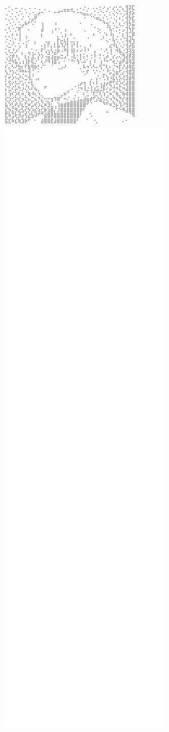 ⠄⠂⡀⠤⠀⠄⡀⠠⠀⠄⢀⠀⡀⠀⠀⠀⠀⠀⣀⣀⣠⠀⡀⠄⡐⠠⠀⠄⠄⡂⠔⢠⠂⡔⢂⠒⡄⢻⡽⣏
⢀⠁⠄⠐⡈⠄⠐⠠⠐⣀⡴⠒⠀⠈⠀⠒⠚⠉⠉⠉⠈⠃⠒⠲⣤⣅⡠⢈⠐⡈⢂⠁⡂⢌⠢⠡⢈⢽⡺⡵
⠄⡈⠄⠡⠀⠌⠀⠡⣠⠟⠀⠀⠀⠀⠀⠀⠀⠀⠀⠀⠀⠀⠀⠀⠐⠀⠈⠑⠶⣄⡂⠡⠐⠠⡁⠆⡁⢺⡳⣏
⠠⠐⡈⠄⠡⣠⠷⠋⠡⠁⠀⢰⠀⠀⠀⠰⠀⠀⠀⠀⠀⠀⠀⠂⠀⠀⠠⠀⠀⠀⠙⢲⡁⢂⠁⢆⡐⢹⡳⣭
⠄⢃⠐⡈⢿⠁⠀⠄⠀⠀⠀⣼⠀⠀⢀⠰⠐⠀⢠⠀⠀⠀⠀⠀⢀⠀⠀⠈⢐⠄⠀⠈⢧⠂⡉⠄⡠⢹⢳⡗
⡈⡀⠆⠰⢸⠀⢀⠀⠀⠀⠀⡆⠀⠀⠈⠀⡀⢁⢰⠀⠆⠀⠀⠀⠀⠀⠀⠆⠀⠁⡈⠆⠸⡆⢀⠁⡆⢹⣉⡿
⡐⠠⢁⠂⠸⠀⢈⠄⠀⡀⠀⠀⢀⣀⠀⠀⡗⡤⣆⡇⣀⡁⡀⠀⠀⠈⠀⠀⠀⠐⠁⢄⠂⢧⢂⠐⡈⢽⣼⢳
⠠⣁⠊⠄⢡⠈⢰⠀⠀⠁⠀⠄⡆⠏⡄⡇⣧⠹⡜⡇⢰⠃⡇⠄⢀⠀⠆⠀⠀⠀⠀⠀⣔⠺⣆⠡⡐⢺⡼⣯
⡁⢆⡘⡰⠁⡀⠀⣀⢁⠐⡀⠏⢡⢢⢣⣐⡷⠠⠛⡇⢸⡇⠆⠔⠸⠘⠀⢠⠀⠈⠠⢃⢸⠀⠺⣧⡐⣹⢽⣳
⢈⢔⡾⠰⡀⠁⡆⡌⣸⡁⡜⡱⠠⣭⣰⣭⣤⣒⣠⠃⠠⣇⠂⡇⡅⠆⢐⠸⠀⡃⢂⡴⠈⡔⡠⢌⢻⣼⡿⣽
⠌⣚⠳⣧⢡⢰⢸⡗⢯⡐⠁⢆⠜⠻⢸⣿⢡⠀⠂⠈⠘⠂⢳⠡⠴⠁⡆⠸⠀⢰⠘⠒⠉⢖⡐⣴⠟⣼⢿⣽
⠎⡄⠣⠜⣳⡆⠏⣷⢻⡷⡃⠌⠁⠀⠈⠀⢀⡠⠜⠀⠀⠀⠀⡀⠧⠲⠡⠣⠄⢫⠉⢇⠆⡈⠲⡏⡜⣼⢿⣯
⢣⡘⡱⢌⡘⢛⠓⢺⢈⠀⠂⠀⠀⠀⠀⠀⠀⠀⠀⠀⠀⠀⠀⠐⢂⠏⠀⠡⠁⠂⣁⠘⡥⣑⣶⢋⡔⢺⣿⣽
⡃⠖⡱⠢⡜⠢⣉⢺⡈⢀⡄⠀⠀⠀⠀⠀⠀⠀⠀⠀⠀⠀⠀⠀⠀⠀⢀⠀⡌⠄⢃⢱⠰⣏⢆⡣⢜⣹⣾⢿
⡅⢫⠔⡣⠜⣡⢂⠒⣇⠀⠀⠀⠀⠀⠀⠀⠀⠀⠀⠀⠀⠀⢀⡴⢲⠀⡇⠆⠇⢠⣰⡴⣟⢋⠮⡱⢎⣼⣿⣿
⡌⣃⠎⡥⢓⡰⢌⠣⠎⢦⡀⠀⠋⠀⠀⠀⠀⠀⠀⢀⠠⠈⢐⠲⢸⣐⢸⢰⣩⣘⡯⠔⡬⢚⠲⣍⠲⣼⣿⣿
⡆⢱⠎⡱⢇⠶⡈⢷⠸⢆⠱⡀⠀⠀⠀⠀⠀⣀⠶⠉⠀⢀⠁⠀⠆⣁⠈⢏⡉⢇⢱⢉⠶⡉⢷⡈⢷⢾⣿⣿
⢎⡱⢊⡕⢎⡲⢍⠦⣉⠦⡙⣌⢒⡒⣲⠹⠿⠁⠒⠌⣀⣂⣨⣤⣼⣶⡾⢋⡜⣮⡢⢍⠲⡙⢦⡙⡎⢾⣿⣿
⣧⠱⣃⠞⡜⣆⣋⠶⣡⢞⡱⣌⠶⣹⣂⢀⢱⣶⣾⣿⣿⣿⣿⣿⣿⠋⠈⠀⠀⠀⠙⠋⠶⣙⡦⢹⠜⣻⣿⣿
⣎⡳⣍⡻⣔⣣⢎⡳⡱⣎⢵⣊⡷⣱⣿⡌⡸⣿⣿⣿⣿⣿⣿⡿⠃⠀⠀⠀⠀⠀⠀⣀⠀⠀⠋⠑⠻⣼⣿⣿
⣏⠷⣩⢗⡺⡴⢫⣜⣳⠼⠋⠉⣾⣿⡿⣿⣿⣿⣿⣿⣿⣿⣿⠃⠀⠀⠡⠀⠀⠀⠀⠀⠀⠀⠀⠀⠀⠀⠈⠻
⣯⣏⠷⣎⢷⣹⡷⠋⠀⠂⠀⣼⣿⣿⣟⣼⣿⣿⣿⣿⣿⣿⠃⠀⠀⠁⠀⠐⡀⠀⠀⠀⠀⠀⠀⠀⠄⠂⠀⠀⠀
<div style="display: flex; flex-wrap: wrap;">
  <img src="github-metrics.svg" alt="GitHub Metrics" width="650" style="vertical-align: top; margin-right: -2px;"/>
</div>

<div style="display: flex; flex-wrap: wrap;">
  <img src="metrics.plugin.languages.indepth.svg" alt="In-depth Languages" width="600" style="vertical-align: top; margin-right: 2px;"/>

  <img src="metrics.plugin.activity.svg" alt="Plugin Activity" width="600" style="vertical-align: top;"/>

</div>
     <img src="contributions.svg" alt="Contributions" width="600" style="vertical-align: top;"/>


